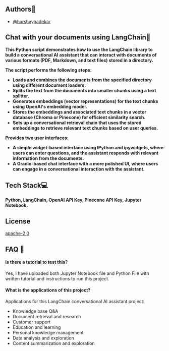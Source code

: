 
## Authors📝

- [@harshaygadekar](https://www.github.com/harshaygadekar)


## Chat with your documents using LangChain🔗

<b>This Python script demonstrates how to use the LangChain library to build a conversational AI assistant that can interact with documents of various formats (PDF, Markdown, and text files) stored in a directory. 

The script performs the following steps:

- Loads and combines the documents from the specified directory using different document loaders.
- Splits the text from the documents into smaller chunks using a text splitter.
- Generates embeddings (vector representations) for the text chunks using OpenAI's embedding model.
- Stores the embeddings and associated text chunks in a vector database (Chroma or Pinecone) for efficient similarity search.
- Sets up a conversational retrieval chain that uses the stored embeddings to retrieve relevant text chunks based on user queries.

Provides two user interfaces:

- A simple widget-based interface using IPython and ipywidgets, where users can enter questions, and the assistant responds with relevant information from the documents.
- A Gradio-based chat interface with a more polished UI, where users can engage in a conversational interaction with the assistant.</b>
## Tech Stack💻

<b>Python, LangChain, OpenAI API Key, Pinecone API Key, Jupyter Notebook.</b>


## License

[apache-2.0](https://choosealicense.com/licenses/apache-2.0/)


## FAQ 💬

#### Is there a tutorial to test this?

Yes, I have uploaded both Jupyter Notebook file and Python File with written tutorial and instructions to run this project.

#### What is the applications of this project?

Applications for this LangChain conversational AI assistant project:

- Knowledge base Q&A
- Document retrieval and research
- Customer support
- Education and learning
- Personal knowledge management
- Data analysis and exploration
- Content summarization and exploration

